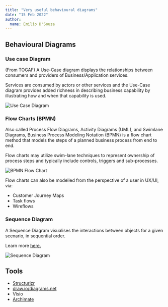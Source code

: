 ```yaml
---
title: "Very useful behavioural diagrams"
date: "15 Feb 2022"
author:
  name: Emilio D'Souza
---
```


## Behavioural Diagrams

### Use case Diagram

(From TOGAF) A Use-Case diagram displays the relationships between consumers and providers of Business/Application services.

Services are consumed by actors or other services and the Use-Case diagram provides added richness in describing business capability by illustrating how and when that capability is used.

![Use Case Diagram](/images/use-case-diagram.svg?sanitize=true)

### Flow Charts (BPMN)

Also called Process Flow Diagrams, Activity Diagrams (UML), and Swimlane Diagrams, Business Process Modeling Notation (BPMN) is a flow chart method that models the steps of a planned business process from end to end.

Flow charts may utilize swim-lane techniques to represent ownership of process steps and typically include controls, triggers and sub-processes.

![BPMN Flow Chart](/images/bpmn-20.svg?sanitize=true)

Flow charts can also be modelled from the perspective of a user in UX/UI, via:
- Customer Journey Maps
- Task flows
- Wireflows

### Sequence Diagram 

A Sequence Diagram visualises the interactions between objects for a given scenario, in sequential order. 

Learn more [here.](https://www.visual-paradigm.com/guide/uml-unified-modeling-language/what-is-sequence-diagram/)

![Sequence Diagram](/images/sequence-diagram.png?sanitize=true)


## Tools
- [Structurizr](https://www.structurizr.com/)
- [draw.io/diagrams.net](https://www.diagrams.net/)
- Visio
- [Archimate](https://www.archimatetool.com/)